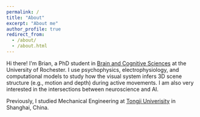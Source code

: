 ```yaml
---
permalink: /
title: "About"
excerpt: "About me"
author_profile: true
redirect_from: 
  - /about/
  - /about.html
---
```


Hi there! I'm Brian, a PhD student in <a href="http://www.sas.rochester.edu/bcs/">Brain and Cognitive Sciences</a> at the University of Rochester. I use psychophysics, electrophysiology, and computational models to study how the visual system infers 3D scene structure (e.g., motion and depth) during active movements. I am also very interested in the intersections between neuroscience and AI. 

Previously, I studied Mechanical Engineering at <a href="https://en.tongji.edu.cn/">Tongji Univerisity</a> in Shanghai, China.
